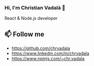 ### Hi, I'm Christian Vadalà 👋
React & Node.js developer

## 📫 Follow me
- https://github.com/chrvadala
- https://www.linkedin.com/in/chrvadala
- https://www.npmjs.com/~chr.vadala

